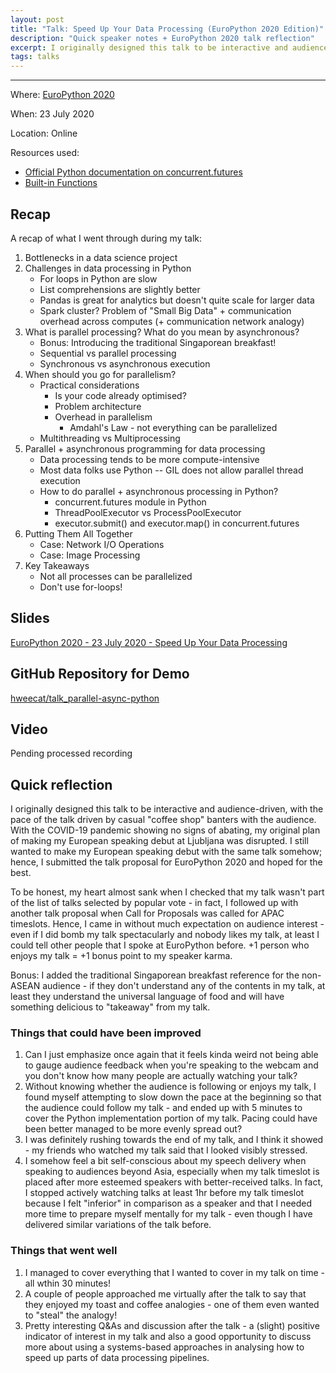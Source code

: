 ```yaml
---
layout: post
title: "Talk: Speed Up Your Data Processing (EuroPython 2020 Edition)"
description: "Quick speaker notes + EuroPython 2020 talk reflection"
excerpt: I originally designed this talk to be interactive and audience-driven, with the pace of the talk driven by casual "coffee shop" banters with the audience. With the COVID-19 pandemic showing no signs of abating, my original plan of making my European speaking debut at Ljubljana was disrupted. I still wanted to make my European speaking debut with the same talk somehow; hence, I submitted the talk proposal for EuroPython 2020 and hoped for the best.
tags: talks
---
```

---
Where: [EuroPython 2020](https://ep2020.europython.eu/)

When: 23 July 2020

Location: Online

Resources used:
- [Official Python documentation on concurrent.futures](https://docs.python.org/3/library/concurrent.futures.html)
- [Built-in Functions](https://docs.python.org/3/library/functions.html#map)

## Recap

A recap of what I went through during my talk:

1. Bottlenecks in a data science project
2. Challenges in data processing in Python
    - For loops in Python are slow
    - List comprehensions are slightly better
    - Pandas is great for analytics but doesn't quite scale for larger data
    - Spark cluster? Problem of "Small Big Data" + communication overhead across computes (+ communication network analogy)
3. What is parallel processing? What do you mean by asynchronous?
    - Bonus: Introducing the traditional Singaporean breakfast!
    - Sequential vs parallel processing
    - Synchronous vs asynchronous execution
4. When should you go for parallelism?
    - Practical considerations
        - Is your code already optimised?
        - Problem architecture
        - Overhead in parallelism
            - Amdahl's Law - not everything can be parallelized
    - Multithreading vs Multiprocessing
5. Parallel + asynchronous programming for data processing
    - Data processing tends to be more compute-intensive
    - Most data folks use Python -- GIL does not allow parallel thread execution       
    - How to do parallel + asynchronous processing in Python?
        - concurrent.futures module in Python
        - ThreadPoolExecutor vs ProcessPoolExecutor
        - executor.submit() and executor.map() in concurrent.futures
7. Putting Them All Together
    - Case: Network I/O Operations
    - Case: Image Processing
7. Key Takeaways
    - Not all processes can be parallelized
    - Don't use for-loops!

## Slides

[EuroPython 2020 - 23 July 2020 - Speed Up Your Data Processing](https://bit.ly/europython-parallel-async)

## GitHub Repository for Demo

[hweecat/talk_parallel-async-python](https://github.com/hweecat/talk_parallel-async-python)

## Video

Pending processed recording

## Quick reflection

I originally designed this talk to be interactive and audience-driven, with the pace of the talk driven by casual "coffee shop" banters with the audience. With the COVID-19 pandemic showing no signs of abating, my original plan of making my European speaking debut at Ljubljana was disrupted. I still wanted to make my European speaking debut with the same talk somehow; hence, I submitted the talk proposal for EuroPython 2020 and hoped for the best.

To be honest, my heart almost sank when I checked that my talk wasn't part of the list of talks selected by popular vote - in fact, I followed up with another talk proposal when Call for Proposals was called for APAC timeslots. Hence, I came in without much expectation on audience interest - even if I did bomb my talk spectacularly and nobody likes my talk, at least I could tell other people that I spoke at EuroPython before. +1 person who enjoys my talk = +1 bonus point to my speaker karma.

Bonus: I added the traditional Singaporean breakfast reference for the non-ASEAN audience - if they don't understand any of the contents in my talk, at least they understand the universal language of food and will have something delicious to "takeaway" from my talk.

### Things that could have been improved

1. Can I just emphasize once again that it feels kinda weird not being able to gauge audience feedback when you're speaking to the webcam and you don't know how many people are actually watching your talk?
2. Without knowing whether the audience is following or enjoys my talk, I found myself attempting to slow down the pace at the beginning so that the audience could follow my talk - and ended up with 5 minutes to cover the Python implementation portion of my talk. Pacing could have been better managed to be more evenly spread out?
3. I was definitely rushing towards the end of my talk, and I think it showed - my friends who watched my talk said that I looked visibly stressed.
4. I somehow feel a bit self-conscious about my speech delivery when speaking to audiences beyond Asia, especially when my talk timeslot is placed after more esteemed speakers with better-received talks. In fact, I stopped actively watching talks at least 1hr before my talk timeslot because I felt "inferior" in comparison as a speaker and that I needed more time to prepare myself mentally for my talk - even though I have delivered similar variations of the talk before.

### Things that went well

1. I managed to cover everything that I wanted to cover in my talk on time - all wthin 30 minutes!
2. A couple of people approached me virtually after the talk to say that they enjoyed my toast and coffee analogies - one of them even wanted to "steal" the analogy!
3. Pretty interesting Q&As and discussion after the talk - a (slight) positive indicator of interest in my talk and also a good opportunity to discuss more about using a systems-based approaches in analysing how to speed up parts of data processing pipelines.